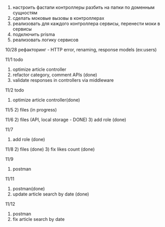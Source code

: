 1) настроить фастапи контроллеры разбить на папки по доменным сущностям
2) сделать моковые вызовы в контроллерах
3) реализовать для каждого контроллера сервисы, перенести моки в сервисы
4) подключить prisma
5) реализовать логику сервисов

10/28
рефакторинг - HTTP error, renaming, response models (ex:users)

11/1
todo 
1) optimize article controller
2) refactor category, comment APIs (done)
3) validate responses in controllers via middleware

 
 11/2
 todo
 1) optimize article controller(done)

 11/5
 2) files (in progress)

 11/6
 2) files (API, local storage - DONE)
 3) add role (done)

11/7
1) add role (done)


11/8
2) files (done)
3) fix likes count (done)

11/9
1) postman 

11/11
1) postman(done)
2) update article search by date (done)

11/12
1) postman 
2) fix article search by date 


